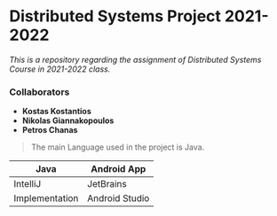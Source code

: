 # Distributed Systems Project 2021-2022

_This is a repository regarding the assignment of Distributed Systems Course in 2021-2022 class._

### Collaborators

* **Kostas Kostantios**
* **Nikolas Giannakopoulos**
* **Petros Chanas**

>The main Language used in the project is Java.


| Java     |Android App|
| ---      | ---       |
| IntelliJ | JetBrains |
| Implementation|Android Studio|    





